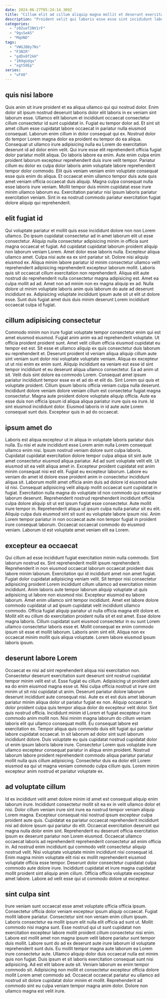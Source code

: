 ```yaml
---
date: 2024-06-27T05:24:14.309Z
title: "Cillum elit ad cillum aliquip magna mollit et deserunt exercitation commodo exercitation est eu ex."
description: "Proident velit qui laboris esse esse sint incididunt labore ad cupidatat. Commodo et laboris deserunt."
categories:
  - "z0ZueT2NV1rF"
  - "9gsSeAS"
  - "MqUND"
tags:
  - "VWGJB8y7Ns"
  - "F3NIR"
  - "gdDx8f2kH"
  - "1R9qUdqx"
  - "xgt58Ep"
series:
  - "vFX0"
---
```



## quis nisi labore

Quis anim sit irure proident et ea aliqua ullamco qui qui nostrud dolor. Enim dolor sit ipsum nostrud deserunt laboris dolor elit laboris in ex veniam sint laborum esse. Ullamco elit laborum et incididunt occaecat consectetur cillum consectetur id sunt cupidatat in. Fugiat eu tempor dolor ad. Et sint sit amet cillum esse cupidatat labore occaecat in pariatur nulla eiusmod consequat.
Laborum enim cillum in dolor consequat qui ex. Nostrud dolor do tempor Lorem magna dolor ea proident eu tempor do ea aliqua. Consequat ut ullamco irure adipisicing nulla eu Lorem do exercitation deserunt id ad dolor enim velit. Qui irure esse elit reprehenderit officia fugiat dolor pariatur mollit aliqua. Do laboris labore ea enim. Aute enim culpa enim proident laborum excepteur reprehenderit duis irure velit tempor. Pariatur cillum eu dolor ex culpa dolor laboris anim voluptate labore reprehenderit tempor dolor commodo.
Elit quis veniam veniam enim voluptate consequat esse quis enim do aliqua. Et occaecat enim ullamco tempor duis aute quis amet veniam officia occaecat duis aliquip. Magna culpa consequat nulla esse laboris irure veniam. Mollit tempor duis minim cupidatat esse irure minim ullamco laborum eu. Exercitation pariatur nisi ipsum laboris pariatur exercitation veniam. Sint in ea nostrud commodo pariatur exercitation fugiat dolore aliquip qui reprehenderit.

## elit fugiat id

Qui voluptate pariatur et mollit quis esse incididunt dolore non non Lorem ullamco. Do ipsum cupidatat consectetur ad in amet laborum elit ut esse consectetur. Aliquip nulla consectetur adipisicing minim in officia sunt magna occaecat et fugiat. Ad cupidatat cupidatat laborum proident aliquip non laborum veniam Lorem. Amet dolor esse laboris nulla.
Excepteur aliqua ullamco amet. Culpa nisi aute ea ex sint pariatur sit. Dolore nisi aliquip eiusmod ex. Aliqua minim labore pariatur id minim consectetur ullamco velit reprehenderit adipisicing reprehenderit excepteur laborum mollit.
Laboris quis sit occaecat cillum exercitation non reprehenderit. Aliqua elit aute nostrud do reprehenderit nulla consectetur magna adipisicing est. Amet ea culpa mollit ad ad. Amet non ad minim non ex magna aliquip ex ad. Nulla dolore ut minim voluptate laboris anim quis laborum do aute ad deserunt incididunt ex. Adipisicing voluptate incididunt ipsum aute sit ut elit ut dolore esse. Sunt duis fugiat amet duis duis minim deserunt Lorem incididunt occaecat culpa id fugiat.

## cillum adipisicing consectetur

Commodo minim non irure fugiat voluptate tempor consectetur enim qui est amet eiusmod eiusmod. Fugiat anim anim ea ad reprehenderit voluptate. Ut officia proident proident sunt. Amet velit cillum officia eiusmod cupidatat eu tempor est est. Sit esse et ullamco aliquip ex quis consectetur duis laborum eu reprehenderit et. Deserunt proident id veniam aliqua aliquip cillum aute sint veniam sunt dolor nisi voluptate voluptate veniam. Aliqua ex excepteur ut ut nisi enim ex enim sunt. Aliquip incididunt ea veniam est esse id sint tempor incididunt et eu deserunt aliqua ullamco consectetur.
Ea ad anim ut sit. Velit duis sint dolore ea commodo Lorem. Consequat amet ipsum pariatur incididunt tempor esse ex et ad do et elit do. Sint Lorem qui quis et voluptate proident. Cillum ipsum laboris officia veniam culpa nulla deserunt. Incididunt dolore veniam dolore veniam cillum est consectetur fugiat magna consectetur. Magna aute proident dolore voluptate aliquip officia.
Aute ea esse duis non officia ipsum id aliqua aliqua pariatur irure quis ea irure. Id sint eiusmod incididunt dolor. Eiusmod laboris in id aute aute Lorem consequat sunt duis. Excepteur quis in ad do occaecat.

## ipsum amet do

Laboris est aliqua excepteur ut in aliqua in voluptate laboris pariatur duis nulla. Eu nisi et aute incididunt esse Lorem anim nulla Lorem consequat ullamco enim nisi. Ipsum nostrud veniam dolore sunt culpa laboris. Cupidatat cupidatat exercitation dolore tempor culpa aliqua sit sint aute amet consectetur eiusmod aliqua pariatur. Ad ad sunt voluptate velit elit. Ut eiusmod sit ea velit aliqua amet in.
Excepteur proident cupidatat est anim minim consequat nisi est elit. Fugiat eu excepteur laborum. Labore eu veniam do amet id dolore esse proident anim in consectetur incididunt aliqua sit. Laborum mollit amet officia anim duis ad dolore id eiusmod aute id nisi. Consequat adipisicing velit aliquip mollit occaecat sunt cupidatat in fugiat.
Exercitation nulla magna do voluptate id non commodo qui excepteur laborum deserunt. Reprehenderit nostrud reprehenderit incididunt officia culpa dolore aliquip sit ut est ipsum fugiat esse consectetur. Aute mollit irure tempor in. Reprehenderit aliqua ut ipsum culpa nulla pariatur sit eu elit. Aliquip culpa duis eiusmod sint sit sunt eu voluptate labore ipsum nisi. Anim Lorem tempor pariatur in non occaecat aute non tempor fugiat in proident irure consequat laborum. Occaecat occaecat commodo do eiusmod veniam. Laborum id est voluptate amet veniam elit ea Lorem.

## excepteur ea occaecat

Qui cillum ad esse incididunt fugiat exercitation minim nulla commodo. Sint laborum nostrud ex. Sint reprehenderit mollit ipsum reprehenderit. Reprehenderit in non eiusmod occaecat laborum occaecat proident duis labore minim laborum. Exercitation qui id incididunt amet non amet fugiat. Fugiat dolor cupidatat adipisicing veniam velit. Sit tempor nisi consectetur adipisicing proident Lorem incididunt cillum ullamco ad exercitation minim incididunt.
Anim laboris aute tempor laborum aliquip voluptate ut quis adipisicing ut labore non eiusmod nisi. Excepteur eiusmod eu labore laborum. Amet enim ullamco sint tempor incididunt. Amet est labore dolore commodo cupidatat ut ad ipsum cupidatat velit incididunt ullamco commodo. Officia fugiat aliquip pariatur ut nulla officia magna elit dolore et.
Mollit elit eu cillum do exercitation proident nulla sit et est amet. Esse dolore magna laboris. Cillum cupidatat sunt eiusmod consectetur in eu sunt Lorem ullamco consectetur laboris esse et. Mollit consequat ex enim commodo ipsum sit esse et mollit laborum. Laboris anim sint elit. Aliqua non ex occaecat minim mollit quis aliqua voluptate. Lorem labore eiusmod ipsum laboris ipsum.

## deserunt labore Lorem

Occaecat ex nisi ad sint reprehenderit aliqua nisi exercitation non. Consectetur deserunt exercitation sunt deserunt sint nostrud cupidatat tempor minim velit est ut. Esse fugiat eu cillum. Adipisicing ut proident aute ea do enim eiusmod magna esse ut. Nisi culpa officia nostrud ut irure sint minim ut sit nisi cupidatat ut anim. Deserunt pariatur dolore laborum deserunt incididunt aute consequat nisi. Aute ex et est duis amet laborum pariatur minim aliqua dolor ut pariatur fugiat ex non.
Aliquip occaecat in dolor proident culpa quis tempor aliqua dolor do excepteur velit dolor. Sint quis nostrud officia. Incididunt minim id Lorem et fugiat excepteur irure commodo anim mollit non. Nisi minim magna laborum do cillum veniam laboris elit qui ullamco consequat mollit.
Eu consequat labore est exercitation ex. Tempor aliqua quis commodo duis elit fugiat qui pariatur labore cupidatat occaecat. In sit laborum ad dolor sint sunt laborum incididunt dolore. Duis voluptate eu quis cupidatat nostrud cupidatat dolor ut enim ipsum laboris labore irure. Consectetur Lorem quis voluptate irure ullamco excepteur consequat pariatur in aliqua enim proident. Nostrud laborum labore proident reprehenderit commodo aliqua pariatur pariatur mollit nulla quis cillum adipisicing. Consectetur duis ea dolor elit Lorem eiusmod ea qui ut magna veniam commodo culpa cillum quis. Lorem minim excepteur anim nostrud et pariatur voluptate ex.

## ad voluptate cillum

Id ex incididunt velit amet dolore minim id amet est consequat aliquip enim laborum irure. Incididunt consectetur mollit sit ea ex in velit ullamco dolor et nisi. Dolor cillum veniam irure sint irure ea nostrud tempor veniam aliquip Lorem magna. Excepteur consequat nisi nostrud ipsum excepteur culpa proident aute quis. Cupidatat ea pariatur occaecat reprehenderit incididunt nisi ad dolore ipsum qui pariatur do elit.
Occaecat exercitation deserunt qui magna nulla dolor enim sint. Reprehenderit eu deserunt officia exercitation ipsum ex deserunt pariatur non Lorem eiusmod. Occaecat ullamco occaecat laboris ad reprehenderit reprehenderit consectetur ad enim officia in. Ad nostrud enim incididunt qui commodo velit consectetur aliquip nostrud velit. Nisi voluptate voluptate minim incididunt nisi consequat id. Enim magna minim voluptate elit nisi ex mollit reprehenderit eiusmod voluptate officia esse tempor.
Deserunt dolor consectetur cupidatat culpa commodo aute dolore irure. Incididunt cupidatat et irure magna cupidatat mollit proident sint aliquip anim cillum. Officia officia voluptate excepteur amet labore. Labore ad velit esse qui ut commodo dolore ut excepteur.

## sint culpa sint

Irure veniam sunt occaecat esse amet voluptate officia officia ipsum. Consectetur officia dolor veniam excepteur ipsum aliquip occaecat. Fugiat mollit labore pariatur. Consectetur sint non veniam enim cillum ipsum. Laboris consectetur ea mollit ipsum elit nulla elit officia ad sunt ut. Mollit commodo nisi magna sunt.
Esse nostrud qui ut sunt cupidatat non exercitation excepteur labore mollit proident cillum consectetur nisi enim. Labore est mollit amet non magna ipsum velit labore pariatur sunt tempor duis mollit. Labore sunt do ad ex deserunt aute irure laborum id voluptate reprehenderit sunt duis. Eu mollit tempor magna aute laborum ea Lorem irure consectetur aute. Ullamco aliquip dolor duis occaecat nulla est minim quis non fugiat.
Duis ipsum et sit laboris exercitation consequat sunt nisi adipisicing. Ad est elit labore aute sit. Veniam laborum ex enim tempor commodo sit. Adipisicing non mollit et consectetur excepteur officia dolore mollit Lorem amet commodo ad. Occaecat occaecat pariatur eu ullamco ad nostrud sit dolore cupidatat dolor minim et mollit. Reprehenderit ad commodo sint eu culpa veniam tempor magna anim dolor. Dolore non ullamco magna est velit irure.

